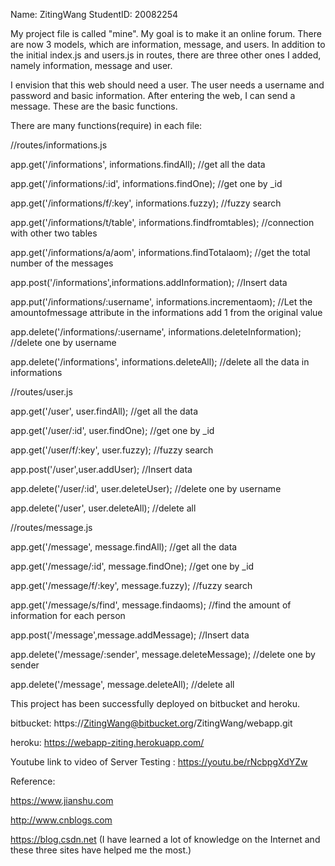 Name: ZitingWang
StudentID: 20082254

My project file is called "mine". My goal is to make it an online forum. There are now 3 models, which are information, message, and users. In addition to the initial index.js and users.js in routes, there are three other ones I added, namely information, message and user.

I envision that this web should need a user. The user needs a username and password and basic information. After entering the web, I can send a message. These are the basic functions.


There are many functions(require) in each file:

//routes/informations.js

app.get('/informations', informations.findAll);  //get all the data

app.get('/informations/:id', informations.findOne);  //get one by _id

app.get('/informations/f/:key', informations.fuzzy);  //fuzzy search

app.get('/informations/t/table', informations.findfromtables);  //connection with other two tables

app.get('/informations/a/aom', informations.findTotalaom);  //get the total number of the messages

app.post('/informations',informations.addInformation);  //Insert data

app.put('/informations/:username', informations.incrementaom);  //Let the amountofmessage attribute in the informations add 1 from the original value

app.delete('/informations/:username', informations.deleteInformation);  //delete one by username

app.delete('/informations', informations.deleteAll);  //delete all the data in informations

//routes/user.js

app.get('/user', user.findAll); //get all the data

app.get('/user/:id', user.findOne); //get one by _id

app.get('/user/f/:key', user.fuzzy);  //fuzzy search

app.post('/user',user.addUser);  //Insert data

app.delete('/user/:id', user.deleteUser);  //delete one by username

app.delete('/user', user.deleteAll);  //delete all

//routes/message.js

app.get('/message', message.findAll);  //get all the data

app.get('/message/:id', message.findOne); //get one by _id

app.get('/message/f/:key', message.fuzzy);  //fuzzy search

app.get('/message/s/find', message.findaoms);  //find the amount of information for each person

app.post('/message',message.addMessage);  //Insert data

app.delete('/message/:sender', message.deleteMessage);  //delete one by sender

app.delete('/message', message.deleteAll);  //delete all 

This project has been successfully deployed on bitbucket and heroku.

bitbucket: https://ZitingWang@bitbucket.org/ZitingWang/webapp.git

heroku: https://webapp-ziting.herokuapp.com/


Youtube link to video of Server Testing :   https://youtu.be/rNcbpgXdYZw


Reference:

https://www.jianshu.com

http://www.cnblogs.com

https://blog.csdn.net
(I have learned a lot of knowledge on the Internet and these three sites have helped me the most.)